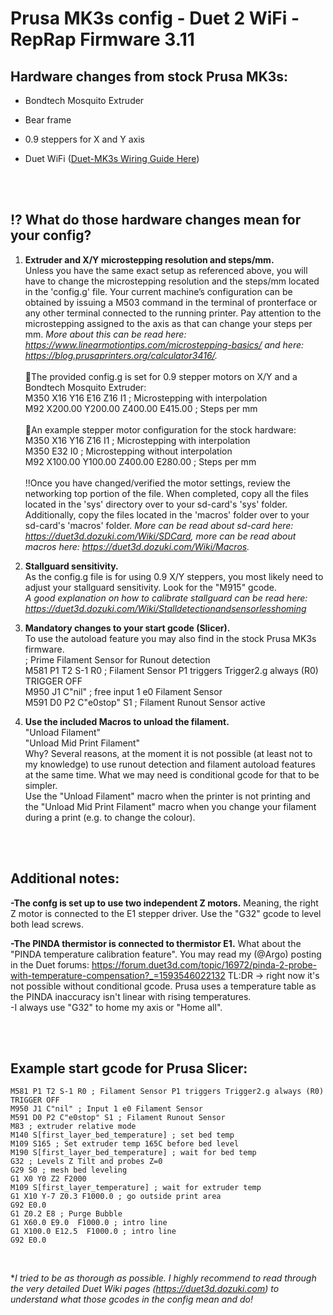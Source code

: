 # Prusa MK3s config - Duet 2 WiFi - RepRap Firmware 3.11


## **Hardware changes from stock Prusa MK3s:**  
- Bondtech Mosquito Extruder  

- Bear frame  

- 0.9 steppers for X and Y axis  

- Duet WiFi ([Duet-MK3s Wiring Guide Here](Duet-MK3s.pdf))  
  
  <br><br>

## **!? What do those hardware changes mean for your config?**  
1) **Extruder and X/Y microstepping resolution and steps/mm.**  
Unless you have the same exact setup as referenced above, you will have to change the microstepping resolution and the steps/mm located in the 'config.g' file. Your current machine’s configuration can be obtained by issuing a M503 command in the terminal of pronterface or any other terminal connected to the running printer. Pay attention to the microstepping assigned to the axis as that can change your steps per mm. _More about this can be read here: https://www.linearmotiontips.com/microstepping-basics/ and here: https://blog.prusaprinters.org/calculator3416/._  
<br>:small_orange_diamond:The provided config.g is set for 0.9 stepper motors on X/Y and a Bondtech Mosquito Extruder:  
M350 X16 Y16 E16 Z16 I1 ; Microstepping with interpolation  
M92 X200.00 Y200.00 Z400.00 E415.00 ; Steps per mm  
<br>:small_orange_diamond:An example stepper motor configuration for the stock hardware:  
M350 X16 Y16 Z16 I1 ; Microstepping with interpolation  
M350 E32 I0 ; Microstepping without interpolation  
M92 X100.00 Y100.00 Z400.00 E280.00 ; Steps per mm  
<br>!!Once you have changed/verified the motor settings, review the networking top portion of the file. When completed, copy all the files located in the 'sys' directory over to your sd-card's 'sys' folder. Additionally, copy the files located in the 'macros' folder over to your sd-card's 'macros' folder. _More can be read about sd-card here: https://duet3d.dozuki.com/Wiki/SDCard, more can be read about macros here: https://duet3d.dozuki.com/Wiki/Macros._  

2) **Stallguard sensitivity.**  
As the config.g file is for using 0.9 X/Y steppers, you most likely need to adjust your stallguard sensitivity. Look for the "M915" gcode.  
_A good explanation on how to calibrate stallguard can be read here: https://duet3d.dozuki.com/Wiki/Stalldetectionandsensorlesshoming_

3) **Mandatory changes to your start gcode (Slicer).**  
 To use the autoload feature you may also find in the stock Prusa MK3s firmware.    
; Prime Filament Sensor for Runout detection  
M581 P1 T2 S-1 R0 ; Filament Sensor P1 triggers Trigger2.g always (R0)  TRIGGER OFF  
M950 J1 C"nil" ; free input 1 e0 Filament Sensor  
M591 D0 P2 C"e0stop" S1 ; Filament Runout Sensor active  

4) **Use the included Macros to unload the filament.**  
"Unload Filament"  
"Unload Mid Print Filament"  
Why? Several reasons, at the moment it is not possible (at least not to my knowledge) to use runout detection and filament autoload features at the same time. What we may need is conditional gcode for that to be simpler.  
Use the "Unload Filament" macro when the printer is not printing and the "Unload Mid Print Filament" macro when you change your filament during a print (e.g. to change the colour).

<br><br>

## **Additional notes:**  
**-The confg is set up to use two independent Z motors.** Meaning, the right Z motor is connected to the E1 stepper driver. Use the "G32" gcode to level both lead screws.  

**-The PINDA thermistor is connected to thermistor E1.** What about the "PINDA temperature calibration feature". You may read my (@Argo) posting in the Duet forums: https://forum.duet3d.com/topic/16972/pinda-2-probe-with-temperature-compensation?_=1593546022132   TL:DR -> right now it's not possible without conditional gcode. Prusa uses a temperature table as the PINDA inaccuracy isn't linear with rising temperatures.  
-I always use "G32" to home my axis or "Home all".

<br><br>

## **Example start gcode for Prusa Slicer:**  
```g-code; Prime Filament Sensor for Runout  
M581 P1 T2 S-1 R0 ; Filament Sensor P1 triggers Trigger2.g always (R0)  TRIGGER OFF  
M950 J1 C"nil" ; Input 1 e0 Filament Sensor  
M591 D0 P2 C"e0stop" S1 ; Filament Runout Sensor  
M83 ; extruder relative mode  
M140 S[first_layer_bed_temperature] ; set bed temp  
M109 S165 ; Set extruder temp 165C before bed level  
M190 S[first_layer_bed_temperature] ; wait for bed temp  
G32 ; Levels Z Tilt and probes Z=0  
G29 S0 ; mesh bed leveling  
G1 X0 Y0 Z2 F2000  
M109 S[first_layer_temperature] ; wait for extruder temp  
G1 X10 Y-7 Z0.3 F1000.0 ; go outside print area  
G92 E0.0  
G1 Z0.2 E8 ; Purge Bubble  
G1 X60.0 E9.0  F1000.0 ; intro line  
G1 X100.0 E12.5  F1000.0 ; intro line  
G92 E0.0  
```
<br>

**I tried to be as thorough as possible. I highly recommend to read through the very detailed Duet Wiki pages (https://duet3d.dozuki.com) to understand what those gcodes in the config mean and do!*

